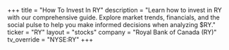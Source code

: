 +++
title = "How To Invest In RY"
description = "Learn how to invest in RY with our comprehensive guide. Explore market trends, financials, and the social pulse to help you make informed decisions when analyzing $RY."
ticker = "RY"
layout = "stocks"
company = "Royal Bank of Canada (RY)"
tv_override = "NYSE:RY"
+++

